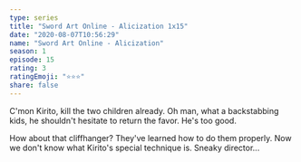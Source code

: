 ```yaml
---
type: series
title: "Sword Art Online - Alicization 1x15"
date: "2020-08-07T10:56:29"
name: "Sword Art Online - Alicization"
season: 1
episode: 15
rating: 3
ratingEmoji: "⭐️⭐️⭐️"
share: false
---
```


C'mon Kirito, kill the two children already. Oh man, what a backstabbing kids, he shouldn't hesitate to return the favor. He's too good.

How about that cliffhanger? They've learned how to do them properly. Now we don't know what Kirito's special technique is. Sneaky director...
